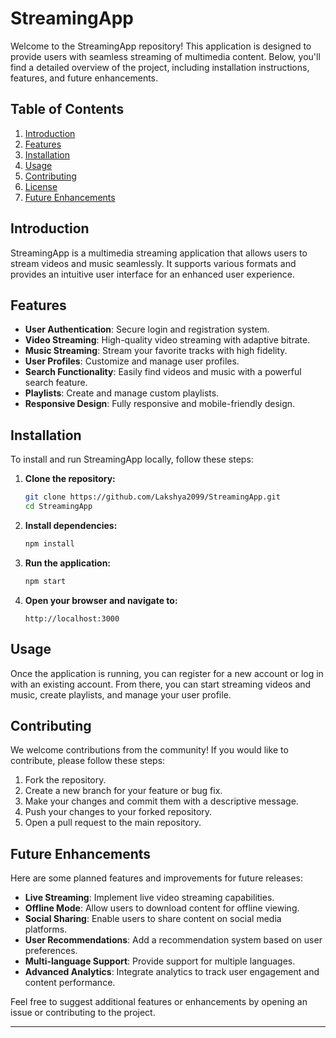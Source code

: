 # StreamingApp

Welcome to the StreamingApp repository! This application is designed to provide users with seamless streaming of multimedia content. Below, you'll find a detailed overview of the project, including installation instructions, features, and future enhancements.

## Table of Contents

1. [Introduction](#introduction)
2. [Features](#features)
3. [Installation](#installation)
4. [Usage](#usage)
5. [Contributing](#contributing)
6. [License](#license)
7. [Future Enhancements](#future-enhancements)

## Introduction

StreamingApp is a multimedia streaming application that allows users to stream videos and music seamlessly. It supports various formats and provides an intuitive user interface for an enhanced user experience.

## Features

- **User Authentication**: Secure login and registration system.
- **Video Streaming**: High-quality video streaming with adaptive bitrate.
- **Music Streaming**: Stream your favorite tracks with high fidelity.
- **User Profiles**: Customize and manage user profiles.
- **Search Functionality**: Easily find videos and music with a powerful search feature.
- **Playlists**: Create and manage custom playlists.
- **Responsive Design**: Fully responsive and mobile-friendly design.

## Installation

To install and run StreamingApp locally, follow these steps:

1. **Clone the repository:**
   ```bash
   git clone https://github.com/Lakshya2099/StreamingApp.git
   cd StreamingApp
   ```

2. **Install dependencies:**
   ```bash
   npm install
   ```

3. **Run the application:**
   ```bash
   npm start
   ```

4. **Open your browser and navigate to:**
   ```
   http://localhost:3000
   ```

## Usage

Once the application is running, you can register for a new account or log in with an existing account. From there, you can start streaming videos and music, create playlists, and manage your user profile.

## Contributing

We welcome contributions from the community! If you would like to contribute, please follow these steps:

1. Fork the repository.
2. Create a new branch for your feature or bug fix.
3. Make your changes and commit them with a descriptive message.
4. Push your changes to your forked repository.
5. Open a pull request to the main repository.

## Future Enhancements

Here are some planned features and improvements for future releases:

- **Live Streaming**: Implement live video streaming capabilities.
- **Offline Mode**: Allow users to download content for offline viewing.
- **Social Sharing**: Enable users to share content on social media platforms.
- **User Recommendations**: Add a recommendation system based on user preferences.
- **Multi-language Support**: Provide support for multiple languages.
- **Advanced Analytics**: Integrate analytics to track user engagement and content performance.

Feel free to suggest additional features or enhancements by opening an issue or contributing to the project.

---
